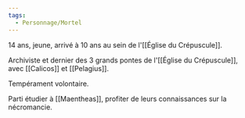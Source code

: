 ```yaml
---
tags:
  - Personnage/Mortel
---
```

14 ans, jeune, arrivé à 10 ans au sein de l'[[Église du Crépuscule]].

Archiviste et dernier des 3 grands pontes de l'[[Église du Crépuscule]], avec [[Calicos]] et [[Pelagius]].

Tempérament volontaire.

Parti étudier à [[Maentheas]], profiter de leurs connaissances sur la nécromancie.
